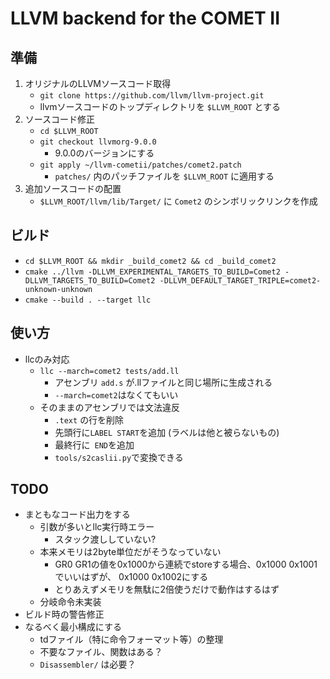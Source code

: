 # LLVM backend for the COMET II


## 準備
1. オリジナルのLLVMソースコード取得
    * `git clone https://github.com/llvm/llvm-project.git`
    * llvmソースコードのトップディレクトリを `$LLVM_ROOT` とする
2. ソースコード修正
    * `cd $LLVM_ROOT`
    * `git checkout llvmorg-9.0.0`
        * 9.0.0のバージョンにする
    * `git apply ~/llvm-cometii/patches/comet2.patch`
        * `patches/` 内のパッチファイルを `$LLVM_ROOT` に適用する
3. 追加ソースコードの配置
    * `$LLVM_ROOT/llvm/lib/Target/` に `Comet2` のシンボリックリンクを作成


## ビルド
* `cd $LLVM_ROOT && mkdir _build_comet2 && cd _build_comet2`
* `cmake ../llvm -DLLVM_EXPERIMENTAL_TARGETS_TO_BUILD=Comet2 -DLLVM_TARGETS_TO_BUILD=Comet2 -DLLVM_DEFAULT_TARGET_TRIPLE=comet2-unknown-unknown`
* `cmake --build . --target llc`


## 使い方
* llcのみ対応
    * `llc --march=comet2 tests/add.ll`
        * アセンブリ `add.s` が.llファイルと同じ場所に生成される
        * `--march=comet2`はなくてもいい
    * そのままのアセンブリでは文法違反
        * `.text` の行を削除
        * 先頭行に`LABEL START`を追加 (ラベルは他と被らないもの)
        * 最終行に` END`を追加
        * `tools/s2caslii.py`で変換できる


## TODO
* まともなコード出力をする
    * 引数が多いとllc実行時エラー
        * スタック渡ししていない?
    * 本来メモリは2byte単位だがそうなっていない
        * GR0 GR1の値を0x1000から連続でstoreする場合、0x1000 0x1001でいいはずが、 0x1000 0x1002にする
        * とりあえずメモリを無駄に2倍使うだけで動作はするはず
    * 分岐命令未実装
* ビルド時の警告修正
* なるべく最小構成にする
    * tdファイル（特に命令フォーマット等）の整理
    * 不要なファイル、関数はある？
    * `Disassembler/` は必要？

